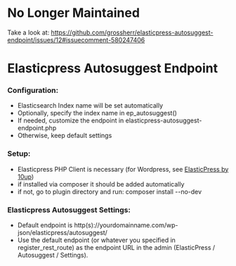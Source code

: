 # No Longer Maintained

Take a look at: https://github.com/grossherr/elasticpress-autosuggest-endpoint/issues/12#issuecomment-580247406

# Elasticpress Autosuggest Endpoint

### Configuration:
- Elasticsearch Index name will be set automatically
- Optionally, specify the index name in ep_autosuggest()
- If needed, customize the endpoint in elasticpress-autosuggest-endpoint.php
- Otherwise, keep default settings

### Setup:
- Elasticpress PHP Client is necessary (for Wordpress, see [ElasticPress by 10up](https://github.com/10up/ElasticPress))
- if installed via composer it should be added automatically
- if not, go to plugin directory and  run: composer install --no-dev 

### Elasticpress Autosuggest Settings:
- Default endpoint is http(s)://yourdomainname.com/wp-json/elasticpress/autosuggest/ 
- Use the default endpoint (or whatever you specified in register_rest_route) as the endpoint URL in the admin (ElasticPress / Autosuggest / Settings).
